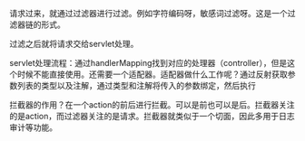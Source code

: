 请求过来，就通过过滤器进行过滤。例如字符编码呀，敏感词过滤呀。这是一个过滤器链的形式。

过滤之后就将请求交给servlet处理。

servlet处理流程：通过handlerMapping找到对应的处理器（controller），但是这个时候不能直接使用。还需要一个适配器。适配器做什么工作呢？通过反射获取参数列表的类型以及注解，通过类型和注解将传入的参数绑定，然后执行

拦截器的作用？在一个action的前后进行拦截。可以是前也可以是后。拦截器关注的是action，而过滤器关注的是请求。拦截器就类似于一个切面，因此多用于日志审计等功能。